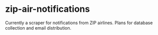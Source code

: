 # zip-air-notifications
Currently a scraper for notifications from ZIP airlines. Plans for database collection and email distribution.
